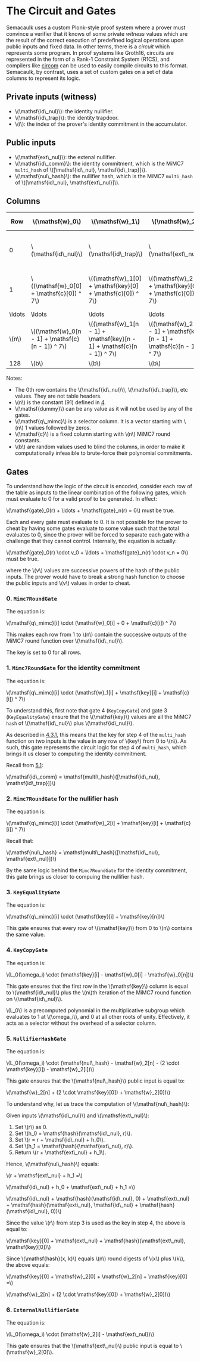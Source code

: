 # The Circuit and Gates

Semacaulk uses a custom Plonk-style proof system where a prover must convince a
verifier that it knows of some private *witness* values which are the result of
the correct execution of predefined logical operations upon public inputs and
fixed data. In other terms, there is a *circuit* which represents some program.
In proof systems like Groth16, circuits are represented in the form of a Rank-1
Constraint System (R1CS), and compilers like [circom](https://iden3.io/circom)
can be used to easily compile circuits to this format. Semacaulk, by contrast,
uses a set of custom gates on a set of data columns to represent its
logic.

## Private inputs (witness)

- \\(\mathsf{id\\_nul}\\): the identity nullifier.
- \\(\mathsf{id\\_trap}\\): the identity trapdoor.
- \\(i\\): the index of the prover's identity commitment in the accumulator.

## Public inputs

- \\(\mathsf{ext\\_nul}\\): the extenal nullifier.
- \\(\mathsf{id\\_comm}\\): the identity commitment, which is the MiMC7
  `multi_hash` of \\([\mathsf{id\\_nul}, \mathsf{id\\_trap}]\\).
- \\(\mathsf{nul\\_hash}\\): the nullifier hash, which is the MiMC7
  `multi_hash` of \\([\mathsf{id\\_nul}, \mathsf{ext\\_nul}]\\).

## Columns

| Row | \\(\mathsf{w}_0\\) | \\(\mathsf{w}_1\\) | \\(\mathsf{w}_2\\) | \\(\mathsf{key}\\) | \\(\mathsf{c}\\) | \\(\mathsf{q\\_mimc}\\) |
|-|-|-|-|-|-|-|
|0| \\(\mathsf{id\\_nul}\\) | \\(\mathsf{id\\_trap}\\) | \\(\mathsf{ext\\_nul}\\) | \\(\mathsf{w}_0[n] + \mathsf{w}_0[0] \\) | \\(\mathsf{cts}[0]\\) | 1 |
|1| \\((\mathsf{w}_0[0] + \mathsf{c}[0]) ^ 7\\) | \\((\mathsf{w}_1[0] + \mathsf{key}[0] + \mathsf{c}[0]) ^ 7\\) | \\((\mathsf{w}_2[0] + \mathsf{key}[0] + \mathsf{c}[0]) ^ 7\\)| \\(\mathsf{w}_0[n] + \mathsf{w}_0[0] \\) | \\(\mathsf{cts}[1]\\) | 1 |
|\ldots|\ldots|\ldots|\ldots|\ldots|\ldots|\ldots|
| \\(n\\) | \\((\mathsf{w}_0[n - 1] + \mathsf{c}[n - 1]) ^ 7\\) | \\((\mathsf{w}_1[n - 1] + \mathsf{key}[n - 1] + \mathsf{c}[n - 1]) ^ 7\\) | \\((\mathsf{w}_2[n - 1] + \mathsf{key}[n - 1] + \mathsf{c}[n - 1]) ^ 7\\)| \\(\mathsf{w}_0[n] + \mathsf{w}_0[0] \\) | \\(\mathsf{dummy}\\) | 0 |
| 128 | \\(b\\) | \\(b\\) | \\(b\\) | \\(b\\) | \\(b\\) | \\(b\\)

Notes:

- The 0th row contains the \\(\mathsf{id\\_nul}\\), \\(\mathsf{id\\_trap}\\), etc
  values. They are not table headers.
- \\(n\\) is the constant (91) defined in
  [4](./cryptographic_specification.html#4-the-mimc7-hash-function).
- \\(\mathsf{dummy}\\) can be any value as it will not be used by any of the gates.
- \\(\mathsf{q\\_mimc}\\) is a selector column. It is a vector starting with
  \\(n\\) 1 values followed by zeros.
- \\(\mathsf{c}\\) is a fixed column starting with \\(n\\) MiMC7 round constants.
- \\(b\\) are random values used to blind the columns, in order to
  make it computationally infeasible to brute-force their polynomial commitments.

## Gates

To understand how the logic of the circuit is encoded, consider each row of the
table as inputs to the linear combination of the following gates, which must
evaluate to 0 for a valid proof to be generated. In effect:

\\(\mathsf{gate}_0(r) + \ldots + \mathsf{gate}_n(r) = 0\\) must be true.

Each and every gate must evaluate to 0. It is not possible for the prover to
cheat by having some gates evaluate to some value such that the total evaluates
to 0, since the prover will be forced to separate each gate with a challenge
that they cannot control. Internally, the equation is actually:

\\(\mathsf{gate}_0(r) \cdot v_0 + \ldots + \mathsf{gate}_n(r) \cdot v_n = 0\\) must be true.

where the \\(v\\) values are successive powers of the hash of the public
inputs. The prover would have to break a strong hash function to choose the
public inputs and \\(v\\) values in order to cheat.

### 0. `Mimc7RoundGate`

The equation is:

\\(\mathsf{q\\_mimc}[i] \cdot (\mathsf{w}_0[i] + 0 + \mathsf{c}[i]) ^ 7\\)

This makes each row from 1 to \\(n\\) contain the successive outputs of the
MiMC7 round function over \\(\mathsf{id\\_nul}\\). 

The key is set to 0 for all rows.

### 1. `Mimc7RoundGate` for the identity commitment

The equation is:

\\(\mathsf{q\\_mimc}[i] \cdot (\mathsf{w}_1[i] + \mathsf{key}[i] + \mathsf{c}[i]) ^ 7\\)

To understand this, first note that gate 4 (`KeyCopyGate`) and gate 3
(`KeyEqualityGate`) ensure that the \\(\mathsf{key}\\) values are all the MiMC7
`hash` of \\(\mathsf{id\\_nul}\\) plus \\(\mathsf{id\\_nul}\\).

As described in
[4.3.1](./cryptographic_specification.html#431-multi_hash-with-two-field-elements),
this means that the key for step 4 of the `multi_hash` function on two inputs
is the value in any row of \\(key\\) from 0 to \\(n\\). As such, this gate
represents the circuit logic for step 4 of `multi_hash`, which brings it us
closer to computing the identity commitment.

Recall from [5.1](./mechanism_of_operation.html#51-user-identities):

\\(\mathsf{id\\_comm} = \mathsf{multi\\_hash}([\mathsf{id\\_nul}, \mathsf{id\\_trap}])\\)

### 2. `Mimc7RoundGate` for the nullifier hash

The equation is:

\\(\mathsf{q\\_mimc}[i] \cdot (\mathsf{w}_2[i] + \mathsf{key}[i] + \mathsf{c}[i]) ^ 7\\)

Recall that:

\\(\mathsf{nul\\_hash} = \mathsf{multi\\_hash}([\mathsf{id\\_nul}, \mathsf{ext\\_nul}])\\)

By the same logic behind the `Mimc7RoundGate` for the identity commitment, this
gate brings us closer to compuing the nullifier hash.

### 3. `KeyEqualityGate`

The equation is:

\\(\mathsf{q\\_mimc}[i] \cdot (\mathsf{key}[i] + \mathsf{key}[n])\\) 

This gate ensures that every row of \\(\mathsf{key}\\) from 0 to \\(n\\) contains the
same value.

### 4. `KeyCopyGate`

The equation is:

\\(L_0(\omega_i) \cdot (\mathsf{key}[i] - \mathsf{w}_0[i] - \mathsf{w}_0[n])\\)

This gate ensures that the first row in the \\(\mathsf{key}\\) column is equal
to \\(\mathsf{id\\_nul}\\) plus the \\(n\\)th iteration of the MiMC7 round
function on \\(\mathsf{id\\_nul}\\).

\\(L_0\\) is a precomputed polynomial in the multiplicative subgroup which
evaluates to 1 at \\(\omega_i\\), and 0 at all other roots of unity.
Effectively, it acts as a selector without the overhead of a selector column.

### 5. `NullifierHashGate`

The equation is:

\\(L_0(\omega_i) \cdot (\mathsf{nul\\_hash} - \mathsf{w}_2[n] - (2 \cdot \mathsf{key}[i]) - \mathsf{w}_2[i])\\)

This gate ensures that the \\(\mathsf{nul\\_hash}\\) public input is equal to:

\\(\mathsf{w}_2[n] + (2 \cdot \mathsf{key}[0]) + \mathsf{w}_2[0])\\)

To understand why, let us trace the computation of \\(\mathsf{nul\\_hash}\\):

Given inputs \\(\mathsf{id\\_nul}\\) and \\(\mathsf{ext\\_nul}\\):

1. Set \\(r\\) as 0.
2. Set \\(h_0 = \mathsf{hash}(\mathsf{id\\_nul}, r)\\).
3. Set \\(r = r + \mathsf{id\\_nul} + h_0\\).
4. Set \\(h_1 = \mathsf{hash}(\mathsf{ext\\_nul}, r)\\).
5. Return \\(r + \mathsf{ext\\_nul} + h_1\\).

Hence, \\(\mathsf{nul\\_hash}\\) equals:

\\(r + \mathsf{ext\\_nul} + h_1 =\\)

\\(\mathsf{id\\_nul} + h_0 + \mathsf{ext\\_nul} + h_1 =\\)

\\(\mathsf{id\\_nul} + \mathsf{hash}(\mathsf{id\\_nul}, 0) + \mathsf{ext\\_nul} + \mathsf{hash}(\mathsf{ext\\_nul}, \mathsf{id\\_nul} + \mathsf{hash}(\mathsf{id\\_nul}, 0))\\)

Since the value \\(r\\) from step 3 is used as the key in step 4, the above is
equal to:

\\(\mathsf{key}[0] + \mathsf{ext\\_nul} + \mathsf{hash}(\mathsf{ext\\_nul}, \mathsf{key}[0])\\)

Since \\(\mathsf{hash}(x, k)\\) equals \\(n\\) round digests of \\(x\\) plus
\\(k\\), the above equals:

\\(\mathsf{key}[0] + \mathsf{w}_2[0] + \mathsf{w}_2[n] + \mathsf{key}[0] =\\)

\\(\mathsf{w}_2[n] + (2 \cdot \mathsf{key}[0]) + \mathsf{w}_2[0])\\)

### 6. `ExternalNullifierGate`

The equation is:

\\(L_0(\omega_i) \cdot (\mathsf{w}_2[i] - \mathsf{ext\\_nul})\\)

This gate ensures that the \\(\mathsf{ext\\_nul}\\) public input is equal to
\\(\mathsf{w}_2[0]\\).
